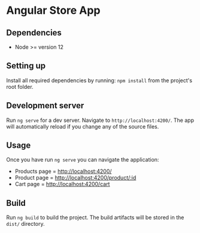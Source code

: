 # Angular Store App

## Dependencies
- Node >= version 12

## Setting up
Install all required dependencies by running: `npm install` from the project's root folder.

## Development server
Run `ng serve` for a dev server. Navigate to `http://localhost:4200/`. The app will automatically reload if you change any of the source files.

## Usage
Once you have run `ng serve` you can navigate the application:
- Products page = [http://localhost:4200/](http://localhost:4200/)
- Product page = [http://localhost:4200/product/:id](http://localhost:4200/product/1)
- Cart page = [http://localhost:4200/cart](http://localhost:4200/cart)

## Build
Run `ng build` to build the project. The build artifacts will be stored in the `dist/` directory.
